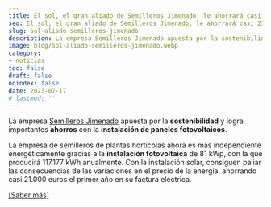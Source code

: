 ```yaml
---
title: El sol, el gran aliado de Semilleros Jimenado, le ahorrará casi 21.000 euros en un año
seo: El sol, el gran aliado de Semilleros Jimenado, le ahorrará casi 21.000 euros en un año - Ingeniería Solvent
slug: sol-aliado-semilleros-jimenado
description: La empresa Semilleros Jimenado apuesta por la sostenibilidad y logra importantes ahorros con la instalación de paneles fotovoltaicos. La empresa de semilleros
image: blog/sol-aliado-semilleros-jimenado.webp
category:
- noticias
toc: false
draft: false
noindex: false
date: 2023-07-17
# lastmod: ''
---
```

La empresa [Semilleros Jimenado](https://semillerosjimenado.com/) apuesta por la **sostenibilidad** y logra importantes **ahorros** con la **instalación de paneles fotovoltaicos**. 

La empresa de semilleros de plantas hortícolas ahora es más independiente energéticamente gracias a la **instalación fotovoltaica** de 81 kWp, con la que producirá 117.177 kWh anualmente. Con la instalación solar, consiguen paliar las consecuencias de las variaciones en el precio de la energía, ahorrando casi 21.000 euros el primer año en su factura eléctrica.

[[Saber más]](https://murciaeconomia.com/art/92196/el-sol-el-gran-aliado-de-semilleros-jimenado-le-ahorrara-casi-21000-euros-en-un-ano)
